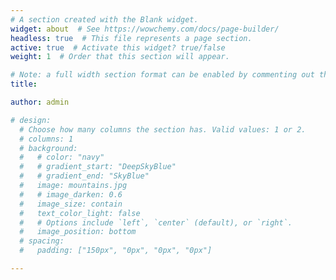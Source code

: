```yaml
---
# A section created with the Blank widget.
widget: about  # See https://wowchemy.com/docs/page-builder/
headless: true  # This file represents a page section.
active: true  # Activate this widget? true/false
weight: 1  # Order that this section will appear.

# Note: a full width section format can be enabled by commenting out the `title` and `subtitle` with a `#`.
title: 

author: admin 

# design:
  # Choose how many columns the section has. Valid values: 1 or 2.
  # columns: 1
  # background:
  #   # color: "navy"
  #   # gradient_start: "DeepSkyBlue"
  #   # gradient_end: "SkyBlue"
  #   image: mountains.jpg
  #   # image_darken: 0.6
  #   image_size: contain
  #   text_color_light: false
  #   # Options include `left`, `center` (default), or `right`.
  #   image_position: bottom
  # spacing:
  #   padding: ["150px", "0px", "0px", "0px"]

---
```

